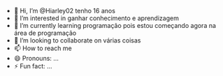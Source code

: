 - 👋 Hi, I’m @Hiarley02 tenho 16 anos 
- 👀 I’m interested in ganhar conhecimento e aprendizagem 
- 🌱 I’m currently learning programação pois estou começando agora na área de programação 
- 💞️ I’m looking to collaborate on várias coisas 
- 📫 How to reach me 
- 😄 Pronouns: ...
- ⚡ Fun fact: ...

<!---
Hiarley02/Hiarley02 is a ✨ special ✨ repository because its `README.md` (this file) appears on your GitHub profile.
You can click the Preview link to take a look at your changes.
--->
